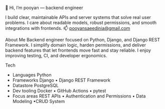 👋 Hi, I’m pooyan — backend engineer
  
I build clear, maintainable APIs and server systems that solve real user problems. I care about readable models, robust permissions, and smooth integrations with frontends.
📫 pooyansaeedinia@gmail.com

About Me
Backend engineer focused on Python, Django, and Django REST Framework. I simplify domain logic, harden permissions, and deliver backend features that let frontends move fast and stay reliable. I enjoy improving testing, CI, and developer ergonomics.

Tech
- Languages Python
- Frameworks Django • Django REST Framework
- Datastore PostgreSQL
- Dev tooling Docker • GitHub Actions • pytest
- Focus areas REST APIs • Authentication and Permissions • Data Modeling •CRUD System


